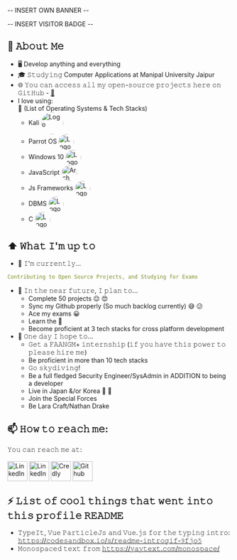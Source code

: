 -- INSERT OWN BANNER --

-- INSERT VISITOR BADGE --
## :book: 𝙰𝚋𝚘𝚞𝚝 𝙼𝚎
- 🖥 Develop anything and everything
- 🎓 𝚂𝚝𝚞𝚍𝚢𝚒𝚗𝚐 Computer Applications at Manipal University Jaipur
- 🌐 𝚈𝚘𝚞 𝚌𝚊𝚗 𝚊𝚌𝚌𝚎𝚜𝚜 𝚊𝚕𝚕 𝚖𝚢 𝚘𝚙𝚎𝚗-𝚜𝚘𝚞𝚛𝚌𝚎 𝚙𝚛𝚘𝚓𝚎𝚌𝚝𝚜 𝚑𝚎𝚛𝚎 𝚘𝚗 𝙶𝚒𝚝𝙷𝚞𝚋 - <a href="https://github.com/udit-git">  :door: </a>
- I love using: </br>
:muscle: (List of Operating Systems & Tech Stacks)   </br>
	- Kali [<img src="https://upload.wikimedia.org/wikipedia/commons/thumb/2/2b/Kali-dragon-icon.svg/2048px-Kali-dragon-icon.svg.png" height="50em" align="center" style="border-radius: 50%;" alt="Logo" title="Logo"/>](https://kali.org/)
	- Parrot OS [<img src="https://jessehirsh.com/content/images/size/w960/2020/08/Parrot_Logo.png" height="35em" align="center" style="border-radius: 50%;" alt="Logo" title="Logo"/>](https://www.parrotsec.org/)
	- Windows 10 [<img src="https://cdn3.iconfinder.com/data/icons/popular-services-brands-vol-2/512/windows-512.png"  height="35em" align="center" style="border-radius: 50%;" alt="Logo" title="Kali Linux Logo"/>](https://www.microsoft.com/en-in/windows)
	- JavaScript [<img src="https://ih1.redbubble.net/image.815350031.4911/st,small,507x507-pad,600x600,f8f8f8.u1.jpg" height="35em" align="center" style="border-radius: 50%;" alt="Arch Linux Logo" title="Logo"/>](https://developer.mozilla.org/en-US/docs/Web/JavaScript)
	- Js Frameworks [<img src="https://cdn3.iconfinder.com/data/icons/popular-services-brands/512/node-512.png" height="35em" align="center" style="border-radius: 50%;" alt="Logo" title="Logo"/>](https://nodejs.org/)
	- DBMS [<img src="https://cdn-icons-png.flaticon.com/512/603/603201.png?w=360"  height="35em" align="center" style="border-radius: 50%;" alt="Logo" title="Logo"/>](https://www.w3schools.com/sql/)
	- C [<img src="https://5.imimg.com/data5/WA/FQ/GLADMIN-15711089/c-programming-250x250.png"  height="35em" align="center" style="border-radius: 50%;" alt="Logo" title="Logo"/>](https://www.w3schools.com/c/c_intro.php)
	
	

## ⬆ 𝚆𝚑𝚊𝚝 𝙸'𝚖 𝚞𝚙 𝚝𝚘
- 🔨 𝙸'𝚖 𝚌𝚞𝚛𝚛𝚎𝚗𝚝𝚕𝚢...
```yaml
Contributing to Open Source Projects, and Studying for Exams 
```
<!-- - 🔨 𝙸'𝚖 𝚌𝚞𝚛𝚛𝚎𝚗𝚝𝚕𝚢 𝚍𝚘𝚒𝚗𝚐 𝚊𝚗 𝚒𝚗𝚝𝚎𝚛𝚗𝚜𝚑𝚒𝚙 𝚊𝚝 𝚂𝚘𝚗𝚢 𝙿𝚕𝚊𝚢𝚜𝚝𝚊𝚝𝚒𝚘𝚗! -->
<!-- - 🔨 𝙸’𝚖 𝚌𝚞𝚛𝚛𝚎𝚗𝚝𝚕𝚢 𝚠𝚘𝚛𝚔𝚒𝚗𝚐 𝚘𝚗 𝚊 𝚗𝚎𝚠 [**𝚒𝟹𝚕𝚘𝚌𝚔-𝚌𝚘𝚕𝚘𝚛**](https://github.com/Raymo111/i3lock-color) 𝚛𝚎𝚕𝚎𝚊𝚜𝚎 -->
- 🎯 𝙸𝚗 𝚝𝚑𝚎 𝚗𝚎𝚊𝚛 𝚏𝚞𝚝𝚞𝚛𝚎, 𝙸 𝚙𝚕𝚊𝚗 𝚝𝚘...
	- Complete 50 projects :relieved: :heart_eyes:
	- Sync my Github properly (So much backlog currently) :sweat_smile: :confused:
	- Ace my exams :grinning:
	- Learn the :guitar:
	- Become proficient at 3 tech stacks for cross platform development
- 🤞 𝙾𝚗𝚎 𝚍𝚊𝚢 𝙸 𝚑𝚘𝚙𝚎 𝚝𝚘...
	- 𝙶𝚎𝚝 𝚊 𝙵𝙰𝙰𝙽𝙶𝙼+ 𝚒𝚗𝚝𝚎𝚛𝚗𝚜𝚑𝚒𝚙 (𝚒𝚏 𝚢𝚘𝚞 𝚑𝚊𝚟𝚎 𝚝𝚑𝚒𝚜 𝚙𝚘𝚠𝚎𝚛 𝚝𝚘 𝚙𝚕𝚎𝚊𝚜𝚎 𝚑𝚒𝚛𝚎 𝚖𝚎)
	- Be proficient in more than 10 tech stacks
	- 𝙶𝚘 𝚜𝚔𝚢𝚍𝚒𝚟𝚒𝚗𝚐!
	- Be a full fledged Security Engineer/SysAdmin in ADDITION to being a developer
	- Live in Japan &/or Korea :kimono: :rice_ball:
	- Join the Special Forces
	- Be Lara Craft/Nathan Drake
<!--
- 🤔 𝙻𝚒𝚜𝚝 𝚘𝚏 𝚒𝚜𝚜𝚞𝚎𝚜 𝙸 𝚗𝚎𝚎𝚍 𝚑𝚎𝚕𝚙 𝚠𝚒𝚝𝚑:
	- [𝚑𝚝𝚝𝚙𝚜://𝚐𝚒𝚝𝚑𝚞𝚋.𝚌𝚘𝚖/𝚁𝚊𝚢𝚖𝚘𝟷𝟷𝟷/𝚒𝟹𝚕𝚘𝚌𝚔-𝚌𝚘𝚕𝚘𝚛/𝚒𝚜𝚜𝚞𝚎𝚜/𝟷𝟹𝟼](https://github.com/Raymo111/i3lock-color/issues/136)
	- [𝚑𝚝𝚝𝚙𝚜://𝚐𝚒𝚝𝚑𝚞𝚋.𝚌𝚘𝚖/𝚁𝚊𝚢𝚖𝚘𝟷𝟷𝟷/𝚒𝟹𝚕𝚘𝚌𝚔-𝚌𝚘𝚕𝚘𝚛/𝚒𝚜𝚜𝚞𝚎𝚜/𝟷𝟻𝟿](https://github.com/Raymo111/i3lock-color/issues/159)

## 🔔 𝙼𝚢 𝙻𝚊𝚝𝚎𝚜𝚝 𝙶𝚒𝚝𝙷𝚞𝚋 𝙰𝚌𝚝𝚒𝚟𝚒𝚝𝚢
START_SECTION:activity
1. 💪 Opened PR [#83](https://github.com/sholiday/Unofficial-Waterloo-USA-Intern-Guide/pull/83) in [sholiday/Unofficial-Waterloo-USA-Intern-Guide](https://github.com/sholiday/Unofficial-Waterloo-USA-Intern-Guide)
2. 🗣 Commented on [#27060](https://github.com/nextcloud/server/issues/27060) in [nextcloud/server](https://github.com/nextcloud/server)
3. 🗣 Commented on [#269](https://github.com/Raymo111/i3lock-color/issues/269) in [Raymo111/i3lock-color](https://github.com/Raymo111/i3lock-color)
4. ❗️ Opened issue [#99](https://github.com/jwngr/sdow/issues/99) in [jwngr/sdow](https://github.com/jwngr/sdow)
5. 🗣 Commented on [#269](https://github.com/Raymo111/i3lock-color/issues/269) in [Raymo111/i3lock-color](https://github.com/Raymo111/i3lock-color)
END_SECTION:activity


## 🔔 𝙼𝚢 𝙻𝚊𝚝𝚎𝚜𝚝 𝚃𝚠𝚎𝚎𝚝
<a href="https://twitter.com/Raym0111" target="_blank">
	<img src="https://github.com/Raymo111/Raymo111/raw/master/tweet.png" width="70%" align="center" alt="Click to view on Twitter" title="My latest tweet, as an image"/>
</a>


## 🔔 𝙼𝚢 𝙻𝚊𝚝𝚎𝚜𝚝 𝙶𝚒𝚝𝙷𝚞𝚋 𝙼𝚎𝚝𝚛𝚒𝚌𝚜
![Metrics](https://metrics.lecoq.io/Raymo111?template=classic&base.header=0&gists=1&lines=1&config.timezone=America%2FToronto)
-->

## 📫 𝙷𝚘𝚠 𝚝𝚘 𝚛𝚎𝚊𝚌𝚑 𝚖𝚎:
𝚈𝚘𝚞 𝚌𝚊𝚗 𝚛𝚎𝚊𝚌𝚑 𝚖𝚎 𝚊𝚝: </br> </br>
[<img src="https://upload.wikimedia.org/wikipedia/commons/thumb/e/ec/Circle-icons-mail.svg/2048px-Circle-icons-mail.svg.png" height="45em" align="center" alt="LinkedIn" title="LinkedIn"/>](mailto:)
[<img src="https://upload.wikimedia.org/wikipedia/commons/thumb/f/f8/LinkedIn_icon_circle.svg/800px-LinkedIn_icon_circle.svg.png" height="45em" align="center" alt="LinkedIn" title="LinkedIn"/>](https://www.linkedin.com/in/udit-p-rai-a0754423a)
[<img src="https://images.credly.com/images/b685de69-03cf-402c-b8e3-62ecd0e2e949/blob.png" height="45em" align="center" alt="Credly" title="Credly"/>](https://credly.com/users/udit-p-rai)
[<img src="https://cdn-icons-png.flaticon.com/512/25/25231.png" height="45em" align="center" alt="Github" title="Github"/>](https://github.com/udit-git)

## ⚡ 𝙻𝚒𝚜𝚝 𝚘𝚏 𝚌𝚘𝚘𝚕 𝚝𝚑𝚒𝚗𝚐𝚜 𝚝𝚑𝚊𝚝 𝚠𝚎𝚗𝚝 𝚒𝚗𝚝𝚘 𝚝𝚑𝚒𝚜 𝚙𝚛𝚘𝚏𝚒𝚕𝚎 𝚁𝙴𝙰𝙳𝙼𝙴
- 𝚃𝚢𝚙𝚎𝙸𝚝, 𝚅𝚞𝚎 𝙿𝚊𝚛𝚝𝚒𝚌𝚕𝚎𝙹𝚜 𝚊𝚗𝚍 𝚅𝚞𝚎.𝚓𝚜 𝚏𝚘𝚛 𝚝𝚑𝚎 𝚝𝚢𝚙𝚒𝚗𝚐 𝚒𝚗𝚝𝚛𝚘: [𝚑𝚝𝚝𝚙𝚜://𝚌𝚘𝚍𝚎𝚜𝚊𝚗𝚍𝚋𝚘𝚡.𝚒𝚘/𝚜/𝚛𝚎𝚊𝚍𝚖𝚎-𝚒𝚗𝚝𝚛𝚘𝚐𝚒𝚏-𝟿𝚏𝚓𝚘𝟻](https://codesandbox.io/s/readme-introgif-9fjo5) <!-- Thanks to @matyo91's helpful comments in their profile README! -->
- 𝙼𝚘𝚗𝚘𝚜𝚙𝚊𝚌𝚎𝚍 𝚝𝚎𝚡𝚝 𝚏𝚛𝚘𝚖 [𝚑𝚝𝚝𝚙𝚜://𝚢𝚊𝚢𝚝𝚎𝚡𝚝.𝚌𝚘𝚖/𝚖𝚘𝚗𝚘𝚜𝚙𝚊𝚌𝚎/](https://yaytext.com/monospace/)
<!--
- 𝙿𝚛𝚘𝚏𝚒𝚕𝚎 𝚟𝚒𝚜𝚒𝚝 𝚌𝚘𝚞𝚗𝚝 𝚏𝚛𝚘𝚖 [𝚑𝚝𝚝𝚙𝚜://𝚐𝚒𝚝𝚑𝚞𝚋.𝚌𝚘𝚖/𝙽𝚊𝚝𝚑𝚊𝚗𝟷𝟹𝟾𝟾𝟾/𝚅𝚒𝚜𝚒𝚝𝚘𝚛𝙱𝚊𝚍𝚐𝚎𝚁𝚎𝚕𝚘𝚊𝚍𝚎𝚍](https://github.com/Nathan13888/VisitorBadgeReloaded)
- 𝙶𝚒𝚝𝙷𝚞𝚋 𝚊𝚌𝚝𝚒𝚟𝚒𝚝𝚢 𝚊𝚌𝚝𝚒𝚘𝚗 𝚏𝚛𝚘𝚖 [𝚑𝚝𝚝𝚙𝚜://𝚐𝚒𝚝𝚑𝚞𝚋.𝚌𝚘𝚖/𝚓𝚊𝚖𝚎𝚜𝚐𝚎𝚘𝚛𝚐𝚎00𝟽/𝚐𝚒𝚝𝚑𝚞𝚋-𝚊𝚌𝚝𝚒𝚟𝚒𝚝𝚢-𝚛𝚎𝚊𝚍𝚖𝚎](https://github.com/jamesgeorge007/github-activity-readme)
- 𝙶𝚒𝚝𝙷𝚞𝚋 𝙼𝚎𝚝𝚛𝚒𝚌𝚜 𝚏𝚛𝚘𝚖 [𝚑𝚝𝚝𝚙𝚜://𝚐𝚒𝚝𝚑𝚞𝚋.𝚌𝚘𝚖/𝚕𝚘𝚠𝚕𝚒𝚐𝚑𝚝𝚎𝚛/𝚖𝚎𝚝𝚛𝚒𝚌𝚜](https://github.com/lowlighter/metrics)
- 𝙻𝚊𝚝𝚎𝚜𝚝 𝚝𝚠𝚎𝚎𝚝 𝚊𝚌𝚝𝚒𝚘𝚗 𝚏𝚛𝚘𝚖 [𝚑𝚝𝚝𝚙𝚜://𝚐𝚒𝚝𝚑𝚞𝚋.𝚌𝚘𝚖/𝚣𝚑𝚒𝚒𝚒𝚢𝚊𝚗𝚐/𝚣𝚑𝚒𝚒𝚒𝚢𝚊𝚗𝚐](https://github.com/zhiiiyang/zhiiiyang)
- 𝙻𝚊𝚝𝚎𝚜𝚝 𝙸𝚗𝚜𝚝𝚊𝚐𝚛𝚊𝚖 𝚙𝚘𝚜𝚝𝚜 𝚊𝚗𝚍 𝚠𝚎𝚊𝚝𝚑𝚎𝚛 𝚏𝚛𝚘𝚖 [𝚑𝚝𝚝𝚙𝚜://𝚐𝚒𝚝𝚑𝚞𝚋.𝚌𝚘𝚖/𝚝𝚑𝚖𝚜𝚐𝚋𝚛𝚝/𝚝𝚑𝚖𝚜𝚐𝚋𝚛𝚝](https://github.com/thmsgbrt/thmsgbrt)
- 𝙰𝚕𝚕-𝚝𝚒𝚖𝚎 𝙶𝚒𝚝𝙷𝚞𝚋 𝚜𝚝𝚊𝚝𝚜 𝚏𝚛𝚘𝚖 [𝚑𝚝𝚝𝚙𝚜://𝚐𝚒𝚝𝚑𝚞𝚋.𝚌𝚘𝚖/𝚖𝚊𝚛𝚔𝚎𝚝𝚙𝚕𝚊𝚌𝚎/𝚊𝚌𝚝𝚒𝚘𝚗𝚜/𝚙𝚛𝚘𝚏𝚒𝚕𝚎-𝚛𝚎𝚊𝚍𝚖𝚎-𝚜𝚝𝚊𝚝𝚜](https://github.com/marketplace/actions/profile-readme-stats)
-->



<!-- 
### Hi there 👋

This is a ✨ _special_ ✨ repository because this is my opportunity to communicate with you, the reader.

Here is me in some bullet points:

- 🔭 I’m currently working on: </br>
    :steam_locomotive: An Amazon Clone using JS based Frameworks </br>
    :steam_locomotive: Gaining more experience </br>
    :steam_locomotive: My upcoming exams :grimacing: :confused: </br>
    :steam_locomotive: My learning skills </br>
    
- 🌱 I’m currently learning:  </br>
    :bowtie: Web Development </br>
    :bowtie: Bettering my Command Line Proficiency  </br>
    :bowtie: Python  </br>
    :bowtie: Web Crawlers </br>
    
- 💬 Ask me about whatever you like; I'll do my best to help you out :relaxed: 
- 👯 I’m looking to collaborate on any project whose mission excites me :innocent: :musical_note:
- 🤔 I’m looking for help with :question:

- 📫 How to reach me: :no_mouth:
😄 Pronouns: ...
- ⚡ Really good music to code along to :  </br>
 -> Light Hearted: </br>
    :bangbang: https://www.youtube.com/watch?v=CRHPclhtlN0 </br>
    :bangbang: https://www.youtube.com/watch?v=_8o2wK8QcF8 </br>
    :bangbang: https://www.youtube.com/watch?v=rJFYm_55wDU </br>
    :bangbang: https://www.youtube.com/watch?v=44nbmhbhGbw </br>
    :bangbang: https://www.youtube.com/watch?v=44nbmhbhGbw </br>
 -> Serious/Solemn: </br>
    :100: https://www.youtube.com/watch?v=_8o2wK8QcF8 </br>
    :100: https://www.youtube.com/watch?v=Xcft8GQxPv8 </br>
    :100: https://www.youtube.com/watch?v=JQx5EVQRKnM </br>
    :100: https://www.youtube.com/watch?v=WAaIkw2fYCI </br>
    :100: https://www.youtube.com/watch?v=RBtlPT23PTM </br>
--?

Inspired from: https://github.com/Raymo111/Raymo111/edit/master/README.md
And https://github.com/innng/innng
